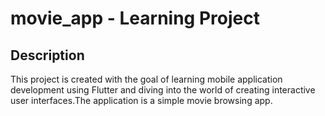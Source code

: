 # movie_app - Learning Project


## Description

This project is created with the goal of learning mobile application development using Flutter and diving into the world of creating interactive user interfaces.The application is a simple movie browsing app.